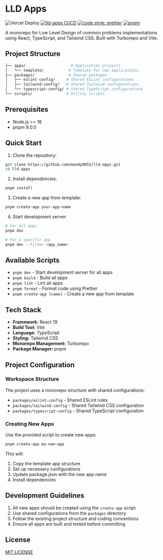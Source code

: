 # LLD Apps

![Vercel Deploy](https://deploy-badge.vercel.app/vercel/lld-apps) [![lld-apps CI/CD](https://github.com/mandy8055/lld-apps/actions/workflows/workflow.yml/badge.svg)](https://github.com/mandy8055/lld-apps/actions/workflows/workflow.yml) [![code style: prettier](https://img.shields.io/badge/code_style-prettier-ff69b4.svg?style=flat-square)](https://github.com/prettier/prettier) [![pnpm](https://img.shields.io/badge/maintained%20with-pnpm-f9ad00.svg)](https://pnpm.io/)

A monorepo for Low Level Design of common problems implementations using React, TypeScript, and Tailwind CSS. Built with Turborepo and Vite.

## Project Structure

```bash
├── apps/                    # Application projects
│   └── template/           # Template for new applications
├── packages/               # Shared packages
│   ├── eslint-config/     # Shared ESLint configurations
│   ├── tailwind-config/   # Shared Tailwind configurations
│   └── typescript-config/ # Shared TypeScript configurations
└── scripts/               # Utility scripts
```

## Prerequisites

- Node.js >= 18
- pnpm 9.0.0

## Quick Start

1. Clone the repository:

```bash
git clone https://github.com/mandy8055/lld-apps.git
cd lld-apps
```

2. Install dependencies:

```bash
pnpm install
```

3. Create a new app from template:

```bash
pnpm create-app your-app-name
```

4. Start development server:

```bash
# For all apps
pnpm dev

# For a specific app
pnpm dev --filter <app_name>
```

## Available Scripts

- `pnpm dev` - Start development server for all apps
- `pnpm build` - Build all apps
- `pnpm lint` - Lint all apps
- `pnpm format` - Format code using Prettier
- `pnpm create-app [name]` - Create a new app from template

## Tech Stack

- **Framework:** React 19
- **Build Tool:** Vite
- **Language:** TypeScript
- **Styling:** Tailwind CSS
- **Monorepo Management:** Turborepo
- **Package Manager:** pnpm

## Project Configuration

### Workspace Structure

The project uses a monorepo structure with shared configurations:

- `packages/eslint-config` - Shared ESLint rules
- `packages/tailwind-config` - Shared Tailwind CSS configuration
- `packages/typescript-config` - Shared TypeScript configuration

### Creating New Apps

Use the provided script to create new apps:

```bash
pnpm create-app my-new-app
```

This will:

1. Copy the template app structure
2. Set up necessary configurations
3. Update package.json with the new app name
4. Install dependencies

## Development Guidelines

1. All new apps should be created using the `create-app` script
2. Use shared configurations from the `packages` directory
3. Follow the existing project structure and coding conventions
4. Ensure all apps are built and tested before committing

## License

[MIT LICENSE](https://github.com/mandy8055/lld-apps/blob/main/LICENSE)
